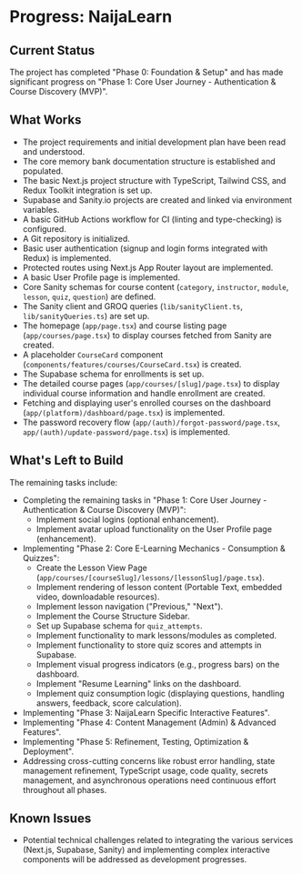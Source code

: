 # Progress: NaijaLearn

## Current Status
The project has completed "Phase 0: Foundation & Setup" and has made significant progress on "Phase 1: Core User Journey - Authentication & Course Discovery (MVP)".

## What Works
- The project requirements and initial development plan have been read and understood.
- The core memory bank documentation structure is established and populated.
- The basic Next.js project structure with TypeScript, Tailwind CSS, and Redux Toolkit integration is set up.
- Supabase and Sanity.io projects are created and linked via environment variables.
- A basic GitHub Actions workflow for CI (linting and type-checking) is configured.
- A Git repository is initialized.
- Basic user authentication (signup and login forms integrated with Redux) is implemented.
- Protected routes using Next.js App Router layout are implemented.
- A basic User Profile page is implemented.
- Core Sanity schemas for course content (`category`, `instructor`, `module`, `lesson`, `quiz`, `question`) are defined.
- The Sanity client and GROQ queries (`lib/sanityClient.ts`, `lib/sanityQueries.ts`) are set up.
- The homepage (`app/page.tsx`) and course listing page (`app/courses/page.tsx`) to display courses fetched from Sanity are created.
- A placeholder `CourseCard` component (`components/features/courses/CourseCard.tsx`) is created.
- The Supabase schema for enrollments is set up.
- The detailed course pages (`app/courses/[slug]/page.tsx`) to display individual course information and handle enrollment are created.
- Fetching and displaying user's enrolled courses on the dashboard (`app/(platform)/dashboard/page.tsx`) is implemented.
- The password recovery flow (`app/(auth)/forgot-password/page.tsx`, `app/(auth)/update-password/page.tsx`) is implemented.

## What's Left to Build
The remaining tasks include:
- Completing the remaining tasks in "Phase 1: Core User Journey - Authentication & Course Discovery (MVP)":
    - Implement social logins (optional enhancement).
    - Implement avatar upload functionality on the User Profile page (enhancement).
- Implementing "Phase 2: Core E-Learning Mechanics - Consumption & Quizzes":
    - Create the Lesson View Page (`app/courses/[courseSlug]/lessons/[lessonSlug]/page.tsx`).
    - Implement rendering of lesson content (Portable Text, embedded video, downloadable resources).
    - Implement lesson navigation ("Previous," "Next").
    - Implement the Course Structure Sidebar.
    - Set up Supabase schema for `quiz_attempts`.
    - Implement functionality to mark lessons/modules as completed.
    - Implement functionality to store quiz scores and attempts in Supabase.
    - Implement visual progress indicators (e.g., progress bars) on the dashboard.
    - Implement "Resume Learning" links on the dashboard.
    - Implement quiz consumption logic (displaying questions, handling answers, feedback, score calculation).
- Implementing "Phase 3: NaijaLearn Specific Interactive Features".
- Implementing "Phase 4: Content Management (Admin) & Advanced Features".
- Implementing "Phase 5: Refinement, Testing, Optimization & Deployment".
- Addressing cross-cutting concerns like robust error handling, state management refinement, TypeScript usage, code quality, secrets management, and asynchronous operations need continuous effort throughout all phases.

## Known Issues
- Potential technical challenges related to integrating the various services (Next.js, Supabase, Sanity) and implementing complex interactive components will be addressed as development progresses.